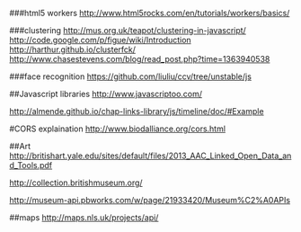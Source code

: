 ###html5 workers
http://www.html5rocks.com/en/tutorials/workers/basics/

###clustering
http://mus.org.uk/teapot/clustering-in-javascript/
http://code.google.com/p/figue/wiki/Introduction
http://harthur.github.io/clusterfck/
http://www.chasestevens.com/blog/read_post.php?time=1363940538




###face recognition
https://github.com/liuliu/ccv/tree/unstable/js

##Javascript libraries
http://www.javascriptoo.com/

http://almende.github.io/chap-links-library/js/timeline/doc/#Example


#CORS
explaination
http://www.biodalliance.org/cors.html


##Art
http://britishart.yale.edu/sites/default/files/2013_AAC_Linked_Open_Data_and_Tools.pdf

http://collection.britishmuseum.org/

http://museum-api.pbworks.com/w/page/21933420/Museum%C2%A0APIs


##maps
http://maps.nls.uk/projects/api/
